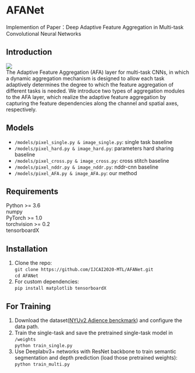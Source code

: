 # AFANet

  Implemention of Paper：Deep Adaptive Feature Aggregation in Multi-task Convolutional Neural Networks   
  
## Introduction
  ![](https://github.com/IJCAI2020-MTL/AFANet/raw/master/Architecture.png)   
  The Adaptive Feature Aggregation (AFA) layer for multi-task CNNs, in which a dynamic aggregation mechanism is designed to allow each task adaptively determines the degree to which the feature aggregation of different tasks is needed. We introduce two types of aggregation modules to the AFA layer, which realize the adaptive feature aggregation by capturing the feature dependencies along the channel and spatial axes, respectively.   
  
## Models
  * `/models/pixel_single.py & image_single.py`: single task baseline   
  * `/models/pixel_hard.py & image_hard.py`: parameters hard sharing baseline   
  * `/models/pixel_cross.py & image_cross.py`: cross stitch baseline   
  * `/models/pixel_nddr.py & image_nddr.py`: nddr-cnn baseline   
  * `/models/pixel_AFA.py & image_AFA.py`: our method   
  
## Requirements  

  Python >= 3.6  
  numpy  
  PyTorch >= 1.0  
  torchvision >= 0.2   
  tensorboardX  
  
## Installation
  1. Clone the repo:   
    ```
    git clone https://github.com/IJCAI2020-MTL/AFANet.git   
    ```   
    ```
    cd AFANet
    ```
  2. For custom dependencies:   
    ```
    pip install matplotlib tensorboardX   
    ```

## For Training   
  1. Download the dataset([NYUv2](https://cs.nyu.edu/~silberman/datasets/nyu_depth_v2.html),[Adience benckmark](https://talhassner.github.io/home/projects/Adience/Adience-data.html#frontalized)) and configure the data path.   
  2. Train the single-task and save the pretrained single-task model in `/weights`   
    ```
    python train_single.py
    ```
  3. Use Deeplabv3+ networks with ResNet backbone to train semantic segmentation and depth prediction (load those pretrained weights):   
    ```
    python train_multi.py
    ```
  


